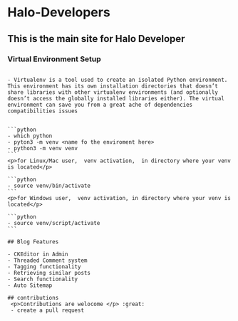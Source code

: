 # Halo-Developers

## This is the main site for Halo Developer

### Virtual Environment Setup

~~~~~ :joy: Lets find out what it is

- Virtualenv is a tool used to create an isolated Python environment. This environment has its own installation directories that doesn’t share libraries with other virtualenv environments (and optionally doesn’t access the globally installed libraries either). The virtual environment can save you from a great ache of dependencies compatibilities issues


```python
- which python 
- pyton3 -m venv <name fo the enviroment here>
- python3 -m venv venv
```
<p>for Linux/Mac user,  venv activation,  in directory where your venv is located</p>

```python
- source venv/bin/activate
```
<p>for Windows user,  venv activation, in directory where your venv is located</p>

```python
- source venv/script/activate
```

## Blog Features

- CKEditor in Admin
- Threaded Comment system
- Tagging functionality
- Retrieving similar posts
- Search functionality
- Auto Sitemap

## contributions
 <p>Contributions are welocome </p> :great:
 - create a pull request